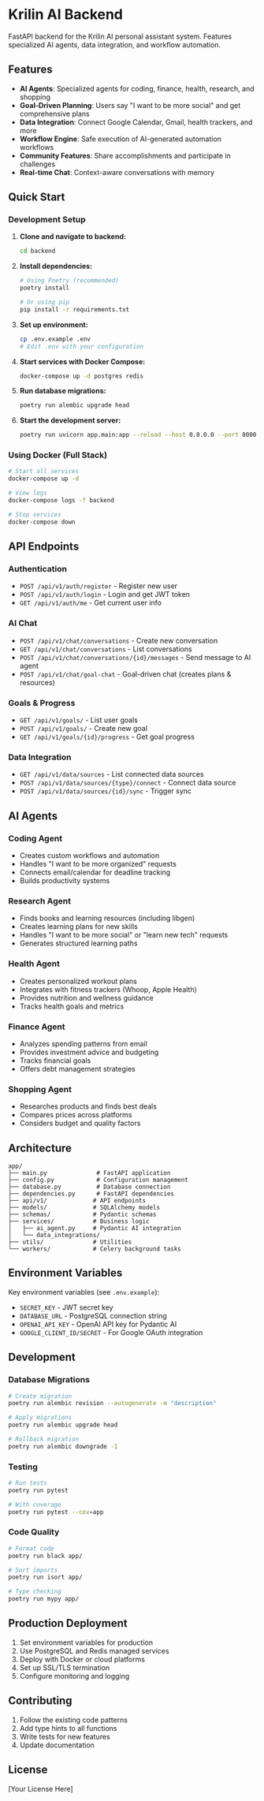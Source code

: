 # Krilin AI Backend

FastAPI backend for the Krilin AI personal assistant system. Features specialized AI agents, data integration, and workflow automation.

## Features

- **AI Agents**: Specialized agents for coding, finance, health, research, and shopping
- **Goal-Driven Planning**: Users say "I want to be more social" and get comprehensive plans
- **Data Integration**: Connect Google Calendar, Gmail, health trackers, and more
- **Workflow Engine**: Safe execution of AI-generated automation workflows
- **Community Features**: Share accomplishments and participate in challenges
- **Real-time Chat**: Context-aware conversations with memory

## Quick Start

### Development Setup

1. **Clone and navigate to backend:**
   ```bash
   cd backend
   ```

2. **Install dependencies:**
   ```bash
   # Using Poetry (recommended)
   poetry install
   
   # Or using pip
   pip install -r requirements.txt
   ```

3. **Set up environment:**
   ```bash
   cp .env.example .env
   # Edit .env with your configuration
   ```

4. **Start services with Docker Compose:**
   ```bash
   docker-compose up -d postgres redis
   ```

5. **Run database migrations:**
   ```bash
   poetry run alembic upgrade head
   ```

6. **Start the development server:**
   ```bash
   poetry run uvicorn app.main:app --reload --host 0.0.0.0 --port 8000
   ```

### Using Docker (Full Stack)

```bash
# Start all services
docker-compose up -d

# View logs
docker-compose logs -f backend

# Stop services
docker-compose down
```

## API Endpoints

### Authentication
- `POST /api/v1/auth/register` - Register new user
- `POST /api/v1/auth/login` - Login and get JWT token
- `GET /api/v1/auth/me` - Get current user info

### AI Chat
- `POST /api/v1/chat/conversations` - Create new conversation
- `GET /api/v1/chat/conversations` - List conversations
- `POST /api/v1/chat/conversations/{id}/messages` - Send message to AI agent
- `POST /api/v1/chat/goal-chat` - Goal-driven chat (creates plans & resources)

### Goals & Progress
- `GET /api/v1/goals/` - List user goals
- `POST /api/v1/goals/` - Create new goal
- `GET /api/v1/goals/{id}/progress` - Get goal progress

### Data Integration
- `GET /api/v1/data/sources` - List connected data sources
- `POST /api/v1/data/sources/{type}/connect` - Connect data source
- `POST /api/v1/data/sources/{id}/sync` - Trigger sync

## AI Agents

### Coding Agent
- Creates custom workflows and automation
- Handles "I want to be more organized" requests
- Connects email/calendar for deadline tracking
- Builds productivity systems

### Research Agent
- Finds books and learning resources (including libgen)
- Creates learning plans for new skills
- Handles "I want to be more social" or "learn new tech" requests
- Generates structured learning paths

### Health Agent
- Creates personalized workout plans
- Integrates with fitness trackers (Whoop, Apple Health)
- Provides nutrition and wellness guidance
- Tracks health goals and metrics

### Finance Agent
- Analyzes spending patterns from email
- Provides investment advice and budgeting
- Tracks financial goals
- Offers debt management strategies

### Shopping Agent
- Researches products and finds best deals
- Compares prices across platforms
- Considers budget and quality factors

## Architecture

```
app/
├── main.py              # FastAPI application
├── config.py            # Configuration management
├── database.py          # Database connection
├── dependencies.py      # FastAPI dependencies
├── api/v1/             # API endpoints
├── models/             # SQLAlchemy models
├── schemas/            # Pydantic schemas
├── services/           # Business logic
│   ├── ai_agent.py     # Pydantic AI integration
│   └── data_integrations/
├── utils/              # Utilities
└── workers/            # Celery background tasks
```

## Environment Variables

Key environment variables (see `.env.example`):

- `SECRET_KEY` - JWT secret key
- `DATABASE_URL` - PostgreSQL connection string
- `OPENAI_API_KEY` - OpenAI API key for Pydantic AI
- `GOOGLE_CLIENT_ID/SECRET` - For Google OAuth integration

## Development

### Database Migrations

```bash
# Create migration
poetry run alembic revision --autogenerate -m "description"

# Apply migrations
poetry run alembic upgrade head

# Rollback migration
poetry run alembic downgrade -1
```

### Testing

```bash
# Run tests
poetry run pytest

# With coverage
poetry run pytest --cov=app
```

### Code Quality

```bash
# Format code
poetry run black app/

# Sort imports
poetry run isort app/

# Type checking
poetry run mypy app/
```

## Production Deployment

1. Set environment variables for production
2. Use PostgreSQL and Redis managed services
3. Deploy with Docker or cloud platforms
4. Set up SSL/TLS termination
5. Configure monitoring and logging

## Contributing

1. Follow the existing code patterns
2. Add type hints to all functions
3. Write tests for new features
4. Update documentation

## License

[Your License Here]